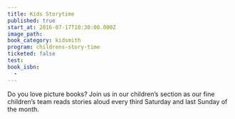 ```yaml
---
title: Kids Storytime
published: true
start_at: 2016-07-17T10:30:00.000Z
image_path:
book_category: kidsmith
program: childrens-story-time
ticketed: false
test:
book_isbn:
  -
---
```



Do you love picture books? Join us in our children’s section as our fine children’s team reads stories aloud every third Saturday and last Sunday of the month.